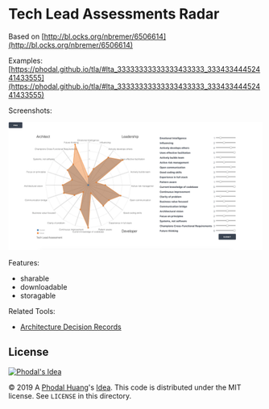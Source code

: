 # Tech Lead Assessments Radar

Based on [http://bl.ocks.org/nbremer/6506614](http://bl.ocks.org/nbremer/6506614)

Examples: [https://phodal.github.io/tla/#lta_33333333333333433333_33343344452441433555](https://phodal.github.io/tla/#lta_33333333333333433333_33343344452441433555)

Screenshots:

![TLA](./docs/tla.png)

Features:

 - sharable
 - downloadable
 - storagable

Related Tools:

 - [Architecture Decision Records](https://github.com/phodal/adr)

License
---

[![Phodal's Idea](http://brand.phodal.com/shields/idea-small.svg)](http://ideas.phodal.com/)

© 2019 A [Phodal Huang](https://www.phodal.com)'s [Idea](http://github.com/phodal/ideas).  This code is distributed under the MIT license. See `LICENSE` in this directory.
